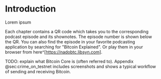 # Introduction

Lorem ipsum

Each chapter contains a QR code which takes you to the corresponding podcast episode and its shownotes. The episode number is shown below the QR. You can also find the episode in your favorite podcasting application by searching for "Bitcoin Explained". Or play them in your browser from here^[<https://nadobtc.libsyn.com>].

TODO: explain what Bitcoin Core is (often referred to). Appendix @sec:crime_on_testnet includes screenshots and shows a typical workflow of sending and receiving Bitcoin. 
